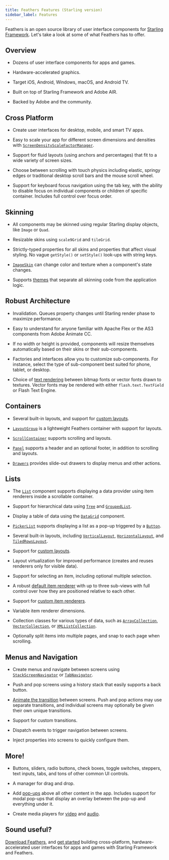 ```yaml
---
title: Feathers Features (Starling version)
sidebar_label: Features
---
```


Feathers is an open source library of user interface components for [Starling Framework](http://gamua.com/starling/). Let's take a look at some of what Feathers has to offer.

## Overview

- Dozens of user interface components for apps and games.

- Hardware-accelerated graphics.

- Target iOS, Android, Windows, macOS, and Android TV.

- Built on top of Starling Framework and Adobe AIR.

- Backed by Adobe and the community.

## Cross Platform

- Create user interfaces for desktop, mobile, and smart TV apps.

- Easy to scale your app for different screen dimensions and densities with [`ScreenDensityScaleFactorManager`](/api-reference/feathers/utils/ScreenDensityScaleFactorManager.html).

- Support for fluid layouts (using anchors and percentages) that fit to a wide variety of screen sizes.

- Choose between scrolling with touch physics including elastic, springy edges or traditional desktop scroll bars and the mouse scroll wheel.

- Support for keyboard focus navigation using the tab key, with the ability to disable focus on individual components or children of specific container. Includes full control over focus order.

## Skinning

- All components may be skinned using regular Starling display objects, like `Image` or `Quad`.

- Resizable skins using `scale9Grid` and `tileGrid`.

- Strictly-typed properties for all skins and properties that affect visual styling. No vague `getStyle()` or `setStyle()` look-ups with string keys.

- [`ImageSkin`](/api-reference/feathers/skins/ImageSkin.html) can change color and texture when a component's state changes.

- Supports [themes](./themes.md) that separate all skinning code from the application logic.

## Robust Architecture

- Invalidation. Queues property changes until Starling render phase to maximize performance.

- Easy to understand for anyone familiar with Apache Flex or the AS3 components from Adobe Animate CC.

- If no width or height is provided, components will resize themselves automatically based on their skins or their sub-components.

- Factories and interfaces allow you to customize sub-components. For instance, select the type of sub-component best suited for phone, tablet, or desktop.

- Choice of [text rendering](./text-renderers.md) between bitmap fonts or vector fonts drawn to textures. Vector fonts may be rendered with either `flash.text.TextField` or Flash Text Engine.

## Containers

- Several built-in layouts, and support for [custom layouts](./custom-layouts.md).

- [`LayoutGroup`](./layout-group.md) is a lightweight Feathers container with support for layouts.

- [`ScrollContainer`](./scroll-container.md) supports scrolling and layouts.

- [`Panel`](./panel.md) supports a header and an optional footer, in addition to scrolling and layouts.

- [`Drawers`](./drawers.md) provides slide-out drawers to display menus and other actions.

## Lists

- The [`List`](./list.md) component supports displaying a data provider using item renderers inside a scrollable container.

- Support for hierarchical data using [`Tree`](./tree.md) and [`GroupedList`](./grouped-list.md).

- Display a table of data using the [`DataGrid`](./data-grid.md) component.

- [`PickerList`](./picker-list.md) supports displaying a list as a pop-up triggered by a [`Button`](./button.md).

- Several built-in layouts, including [`VerticalLayout`](./vertical-layout.md), [`HorizontalLayout`](./horizontal-layout.md), and [`TiledRowsLayout`](./tiled-rows-layout.md).

- Support for [custom layouts](./custom-layouts.md).

- Layout virtualization for improved performance (creates and reuses renderers only for visible data).

- Support for selecting an item, including optional multiple selection.

- A robust [default item renderer](./default-item-renderers.md) with up to three sub-views with full control over how they are positioned relative to each other.

- Support for [custom item renderers](./item-renderers.md).

- Variable item renderer dimensions.

- Collection classes for various types of data, such as [`ArrayCollection`](/api-reference/feathers/data/ArrayCollection.html), [`VectorCollection`](/api-reference/feathers/data/VectorCollection.html), or [`XMLListCollection`](/api-reference/feathers/data/XMLListCollection.html).

- Optionally split items into multiple pages, and snap to each page when scrolling.

## Menus and Navigation

- Create menus and navigate between screens using [`StackScreenNavigator`](./stack-screen-navigator.md) or [`TabNavigator`](./tab-navigator.md).

- Push and pop screens using a history stack that easily supports a back button.

- [Animate the transition](./transitions.md) between screens. Push and pop actions may use separate transitions, and individual screens may optionally be given their own unique transitions.

- Support for custom transitions.

- Dispatch events to trigger navigation between screens.

- Inject properties into screens to quickly configure them.

## More!

- Buttons, sliders, radio buttons, check boxes, toggle switches, steppers, text inputs, tabs, and tons of other common UI controls.

- A manager for drag and drop.

- Add [pop-ups](./pop-ups.md) above all other content in the app. Includes support for modal pop-ups that display an overlay between the pop-up and everything under it.

- Create media players for [video](./video-player.md) and [audio](./sound-player.md).

## Sound useful?

[Download Feathers](./installation.md), and [get started](./getting-started.md) building cross-platform, hardware-accelerated user interfaces for apps and games with Starling Framework and Feathers.
